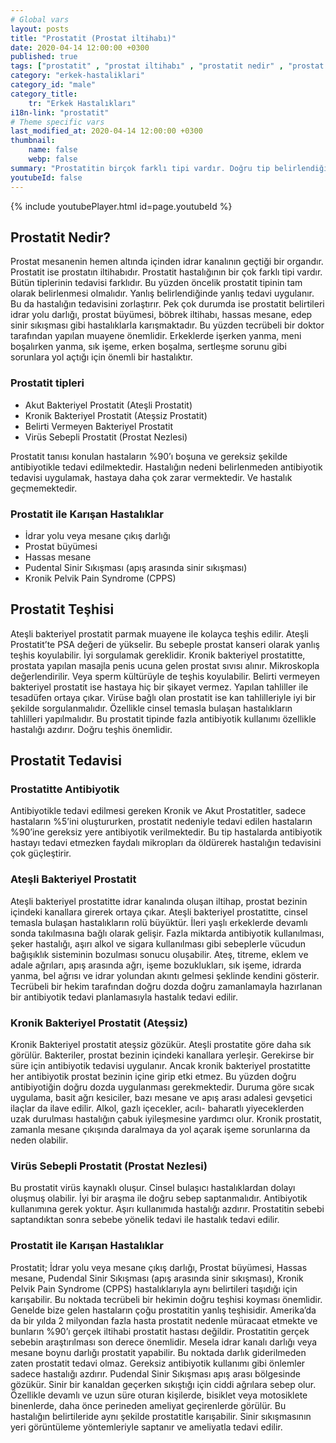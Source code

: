 ```yaml
---
# Global vars
layout: posts
title: "Prostatit (Prostat iltihabı)"
date: 2020-04-14 12:00:00 +0300
published: true
tags: ["prostatit" , "prostat iltihabı" , "prostatit nedir" , "prostat iltihabı nedir" , "prostatit nedeni" , "prostatit sebebi" , "prostatit tipi" , "prostatitle karışan hastalıklar" , "prostatit teşhisi" , "prostatit tedavisi" , "prostatit antibiyotik" , "ateşli bakteriyel prostatit" , "kronik bakteriyel prostatit" , "ateşsiz prostatit" , "prostat nezlesi" , "prostatit çözüm" , "kronik prostatit" , "tekrarlayan prostatit" , "geçmeyen prostatit" , "prostatit ilaç"]
category: "erkek-hastaliklari"
category_id: "male"
category_title:
    tr: "Erkek Hastalıkları"
i18n-link: "prostatit"
# Theme specific vars
last_modified_at: 2020-04-14 12:00:00 +0300
thumbnail:
    name: false
    webp: false
summary: "Prostatitin birçok farklı tipi vardır. Doğru tip belirlendiğinde tedavi daha kolaydır. Hastaların büyük çoğunluğunda yanlış antibiyotik tedavisi hastalığı kronikleştirmektedir. Hastalığın tedavisini güçleştirir. Doğru tedavi için tecrübeli bir hekimin tedavi planlamasını yapması gereklidir."
youtubeId: false
---
```

{% include youtubePlayer.html id=page.youtubeId %}




## Prostatit Nedir?

Prostat mesanenin hemen altında içinden idrar kanalının geçtiği bir organdır. Prostatit ise prostatın iltihabıdır. Prostatit hastalığının bir çok farklı tipi vardır. Bütün tiplerinin tedavisi farklıdır. Bu yüzden öncelik prostatit tipinin tam olarak belirlenmesi olmalıdır. Yanlış belirlendiğinde yanlış tedavi uygulanır. Bu da hastalığın tedavisini zorlaştırır. Pek çok durumda ise prostatit belirtileri idrar yolu darlığı, prostat büyümesi, böbrek iltihabı, hassas mesane, edep sinir sıkışması gibi hastalıklarla karışmaktadır. Bu yüzden tecrübeli bir doktor tarafından yapılan muayene önemlidir. Erkeklerde işerken yanma, meni boşalırken yanma, sık işeme, erken boşalma, sertleşme sorunu gibi sorunlara yol açtığı için önemli bir hastalıktır.

### Prostatit tipleri

- Akut Bakteriyel Prostatit  (Ateşli Prostatit)
- Kronik Bakteriyel Prostatit (Ateşsiz Prostatit)
- Belirti Vermeyen Bakteriyel Prostatit
- Virüs Sebepli Prostatit (Prostat Nezlesi)

Prostatit tanısı konulan hastaların %90’ı boşuna ve gereksiz şekilde antibiyotikle tedavi edilmektedir. Hastalığın nedeni belirlenmeden antibiyotik tedavisi uygulamak, hastaya daha çok zarar vermektedir. Ve hastalık geçmemektedir.


### Prostatit ile Karışan Hastalıklar

-	İdrar yolu veya mesane çıkış darlığı
-	Prostat büyümesi
-	Hassas mesane
-	Pudental Sinir Sıkışması (apış arasında sinir sıkışması)
-	Kronik Pelvik Pain Syndrome (CPPS)

## Prostatit Teşhisi

Ateşli bakteriyel prostatit parmak muayene ile kolayca teşhis edilir. Ateşli Prostatit’te PSA değeri de yükselir. Bu sebeple prostat kanseri olarak yanlış teşhis koyulabilir. İyi sorgulamak gereklidir.
Kronik bakteriyel prostatitte, prostata yapılan masajla penis ucuna gelen prostat sıvısı alınır. Mikroskopla değerlendirilir. Veya sperm kültürüyle de teşhis koyulabilir.
Belirti vermeyen bakteriyel prostatit ise hastaya hiç bir şikayet vermez. Yapılan tahliller ile tesadüfen ortaya çıkar.
Virüse bağlı olan prostatit ise kan tahlilleriyle iyi bir şekilde sorgulanmalıdır. Özellikle cinsel temasla bulaşan hastalıkların tahlilleri yapılmalıdır. Bu prostatit tipinde fazla antibiyotik kullanımı özellikle hastalığı azdırır. Doğru teşhis önemlidir.

## Prostatit Tedavisi


### Prostatitte Antibiyotik
Antibiyotikle tedavi edilmesi gereken Kronik ve Akut Prostatitler, sadece hastaların %5’ini oluştururken, prostatit nedeniyle tedavi edilen hastaların %90’ine gereksiz yere antibiyotik verilmektedir. Bu tip hastalarda antibiyotik hastayı tedavi etmezken faydalı mikropları da öldürerek hastalığın tedavisini çok güçleştirir.


### Ateşli Bakteriyel Prostatit
Ateşli bakteriyel prostatitte idrar kanalında oluşan iltihap, prostat bezinin içindeki kanallara girerek ortaya çıkar. Ateşli bakteriyel prostatitte, cinsel temasla bulaşan hastalıkların rolü büyüktür. İleri yaşlı erkeklerde devamlı sonda takılmasına bağlı olarak gelişir.
Fazla miktarda antibiyotik kullanılması, şeker hastalığı, aşırı alkol ve sigara kullanılması gibi sebeplerle vücudun bağışıklık sisteminin bozulması sonucu oluşabilir.
Ateş, titreme, eklem ve adale ağrıları, apış arasında ağrı, işeme bozuklukları, sık işeme, idrarda yanma, bel ağrısı ve idrar yolundan akıntı gelmesi şeklinde kendini gösterir.
Tecrübeli bir hekim tarafından doğru dozda doğru zamanlamayla hazırlanan bir antibiyotik tedavi planlamasıyla hastalık tedavi edilir.


### Kronik Bakteriyel Prostatit (Ateşsiz)
Kronik Bakteriyel prostatit ateşsiz gözükür. Ateşli prostatite göre daha sık görülür. Bakteriler, prostat bezinin içindeki kanallara yerleşir.
Gerekirse bir süre için antibiyotik tedavisi uygulanır. Ancak kronik bakteriyel prostatitte her antibiyotik prostat bezinin içine girip etki etmez. Bu yüzden doğru antibiyotiğin doğru dozda uygulanması gerekmektedir. Duruma göre sıcak uygulama, basit ağrı kesiciler, bazı mesane ve apış arası adalesi gevşetici ilaçlar da ilave edilir.
Alkol, gazlı içecekler, acılı- baharatlı yiyeceklerden uzak durulması hastalığın çabuk iyileşmesine yardımcı olur.
Kronik prostatit, zamanla mesane çıkışında daralmaya da yol açarak işeme sorunlarına da neden olabilir.

### Virüs Sebepli Prostatit (Prostat Nezlesi)
Bu prostatit virüs kaynaklı oluşur. Cinsel bulaşıcı hastalıklardan dolayı oluşmuş olabilir. İyi bir araşma ile doğru sebep saptanmalıdır. Antibiyotik kullanımına gerek yoktur. Aşırı kullanımıda hastalığı azdırır. Prostatitin sebebi saptandıktan sonra sebebe yönelik tedavi ile hastalık tedavi edilir.

### Prostatit ile Karışan Hastalıklar
Prostatit; İdrar yolu veya mesane çıkış darlığı, Prostat büyümesi, Hassas mesane, Pudendal Sinir Sıkışması (apış arasında sinir sıkışması), Kronik Pelvik Pain Syndrome (CPPS) hastalıklarıyla aynı belirtileri taşıdığı için karışabilir. Bu noktada tecrübeli bir hekimin doğru teşhisi koyması önemlidir. Genelde bize gelen hastaların çoğu prostatitin yanlış teşhisidir. Amerika’da da bir yılda 2 milyondan fazla hasta prostatit nedenle müracaat etmekte ve bunların %90’ı gerçek iltihabi prostatit hastası değildir. Prostatitin gerçek sebebin araştırılması son derece önemlidir.
Mesela idrar kanalı darlığı veya mesane boynu darlığı prostatit yapabilir. Bu noktada darlık giderilmeden zaten prostatit tedavi olmaz. Gereksiz antibiyotik kullanımı gibi önlemler sadece hastalığı azdırır.
Pudendal Sinir Sıkışması apış arası bölgesinde gözükür. Sinir bir kanaldan geçerken sıkıştığı için ciddi ağrılara sebep olur. Özellikle devamlı ve uzun süre oturan kişilerde, bisiklet veya motosiklete binenlerde, daha önce perineden ameliyat geçirenlerde görülür. Bu hastalığın belirtileride aynı şekilde prostatitle karışabilir. Sinir sıkışmasının yeri görüntüleme yöntemleriyle saptanır ve ameliyatla tedavi edilir.
